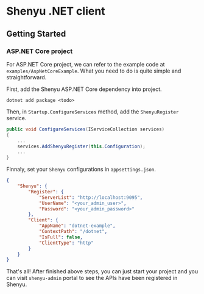 # Shenyu .NET client

## Getting Started

### ASP.NET Core project

For ASP.NET Core project, we can refer to the example code at `examples/AspNetCoreExample`. What you need to do is quite
simple and straightforward.

First, add the Shenyu ASP.NET Core dependency into project.

```shell
dotnet add package <todo>
```

Then, in `Startup.ConfigureServices` method, add the `ShenyuRegister` service.

```c#
public void ConfigureServices(IServiceCollection services)
{
    ...
    services.AddShenyuRegister(this.Configuration);
    ...
}
```

Finnaly, set your `Shenyu` configurations in `appsettings.json`.

```json
{
    "Shenyu": {
        "Register": {
            "ServerList": "http://localhost:9095",
            "UserName": "<your_admin_user>",
            "Password": "<your_admin_password>"
        },
        "Client": {
            "AppName": "dotnet-example",
            "ContextPath": "/dotnet",
            "IsFull": false,
            "ClientType": "http"
        }
    }
}
```

That's all! After finished above steps, you can just start your project and you can visit `shenyu-admin` portal to see the APIs have been registered in Shenyu.
